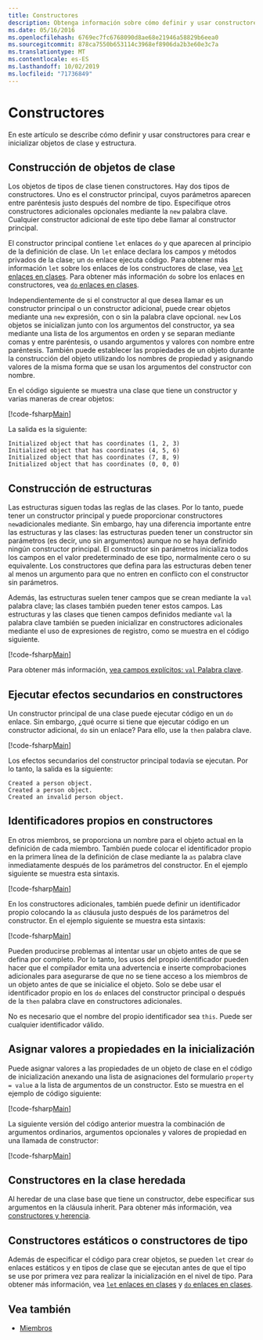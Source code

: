 ```yaml
---
title: Constructores
description: Obtenga información sobre cómo definir y usar constructores F# en para crear e inicializar objetos de clase y estructura.
ms.date: 05/16/2016
ms.openlocfilehash: 6769ec7fc6768090d8ae68e21946a58829b6eea0
ms.sourcegitcommit: 878ca7550b653114c3968ef8906da2b3e60e3c7a
ms.translationtype: MT
ms.contentlocale: es-ES
ms.lasthandoff: 10/02/2019
ms.locfileid: "71736849"
---
```

# <a name="constructors"></a>Constructores

En este artículo se describe cómo definir y usar constructores para crear e inicializar objetos de clase y estructura.

## <a name="construction-of-class-objects"></a>Construcción de objetos de clase

Los objetos de tipos de clase tienen constructores. Hay dos tipos de constructores. Uno es el constructor principal, cuyos parámetros aparecen entre paréntesis justo después del nombre de tipo. Especifique otros constructores adicionales opcionales mediante la `new` palabra clave. Cualquier constructor adicional de este tipo debe llamar al constructor principal.

El constructor principal contiene `let` enlaces `do` y que aparecen al principio de la definición de clase. Un `let` enlace declara los campos y métodos privados de la clase; un `do` enlace ejecuta código. Para obtener más información `let` sobre los enlaces de los constructores de clase, vea [ `let` enlaces en clases](let-bindings-in-classes.md). Para obtener más información `do` sobre los enlaces en constructores, vea [ `do` enlaces en clases](do-bindings-in-classes.md).

Independientemente de si el constructor al que desea llamar es un constructor principal o un constructor adicional, puede crear objetos mediante una `new` expresión, con o sin la palabra clave opcional. `new` Los objetos se inicializan junto con los argumentos del constructor, ya sea mediante una lista de los argumentos en orden y se separan mediante comas y entre paréntesis, o usando argumentos y valores con nombre entre paréntesis. También puede establecer las propiedades de un objeto durante la construcción del objeto utilizando los nombres de propiedad y asignando valores de la misma forma que se usan los argumentos del constructor con nombre.

En el código siguiente se muestra una clase que tiene un constructor y varias maneras de crear objetos:

[!code-fsharp[Main](~/samples/snippets/fsharp/lang-ref-2/snippet3501.fs)]

La salida es la siguiente:

```console
Initialized object that has coordinates (1, 2, 3)
Initialized object that has coordinates (4, 5, 6)
Initialized object that has coordinates (7, 8, 9)
Initialized object that has coordinates (0, 0, 0)
```

## <a name="construction-of-structures"></a>Construcción de estructuras

Las estructuras siguen todas las reglas de las clases. Por lo tanto, puede tener un constructor principal y puede proporcionar constructores `new`adicionales mediante. Sin embargo, hay una diferencia importante entre las estructuras y las clases: las estructuras pueden tener un constructor sin parámetros (es decir, uno sin argumentos) aunque no se haya definido ningún constructor principal. El constructor sin parámetros inicializa todos los campos en el valor predeterminado de ese tipo, normalmente cero o su equivalente. Los constructores que defina para las estructuras deben tener al menos un argumento para que no entren en conflicto con el constructor sin parámetros.

Además, las estructuras suelen tener campos que se crean mediante la `val` palabra clave; las clases también pueden tener estos campos. Las estructuras y las clases que tienen campos definidos mediante `val` la palabra clave también se pueden inicializar en constructores adicionales mediante el uso de expresiones de registro, como se muestra en el código siguiente.

[!code-fsharp[Main](~/samples/snippets/fsharp/lang-ref-2/snippet3502.fs)]

Para obtener más información, [vea campos explícitos: `val` Palabra clave](explicit-fields-the-val-keyword.md).

## <a name="executing-side-effects-in-constructors"></a>Ejecutar efectos secundarios en constructores

Un constructor principal de una clase puede ejecutar código en un `do` enlace. Sin embargo, ¿qué ocurre si tiene que ejecutar código en un constructor adicional, `do` sin un enlace? Para ello, use la `then` palabra clave.

[!code-fsharp[Main](~/samples/snippets/fsharp/lang-ref-2/snippet3503.fs)]

Los efectos secundarios del constructor principal todavía se ejecutan. Por lo tanto, la salida es la siguiente:

```console
Created a person object.
Created a person object.
Created an invalid person object.
```

## <a name="self-identifiers-in-constructors"></a>Identificadores propios en constructores

En otros miembros, se proporciona un nombre para el objeto actual en la definición de cada miembro. También puede colocar el identificador propio en la primera línea de la definición de clase mediante la `as` palabra clave inmediatamente después de los parámetros del constructor. En el ejemplo siguiente se muestra esta sintaxis.

[!code-fsharp[Main](~/samples/snippets/fsharp/lang-ref-2/snippet3504.fs)]

En los constructores adicionales, también puede definir un identificador propio colocando la `as` cláusula justo después de los parámetros del constructor. En el ejemplo siguiente se muestra esta sintaxis:

[!code-fsharp[Main](~/samples/snippets/fsharp/lang-ref-2/snippet3505.fs)]

Pueden producirse problemas al intentar usar un objeto antes de que se defina por completo. Por lo tanto, los usos del propio identificador pueden hacer que el compilador emita una advertencia e inserte comprobaciones adicionales para asegurarse de que no se tiene acceso a los miembros de un objeto antes de que se inicialice el objeto. Solo se debe usar el identificador propio en los `do` enlaces del constructor principal o después de la `then` palabra clave en constructores adicionales.

No es necesario que el nombre del propio identificador sea `this`. Puede ser cualquier identificador válido.

## <a name="assigning-values-to-properties-at-initialization"></a>Asignar valores a propiedades en la inicialización

Puede asignar valores a las propiedades de un objeto de clase en el código de inicialización anexando una lista de asignaciones del formulario `property = value` a la lista de argumentos de un constructor. Esto se muestra en el ejemplo de código siguiente:

[!code-fsharp[Main](~/samples/snippets/fsharp/lang-ref-2/snippet3506.fs)]

La siguiente versión del código anterior muestra la combinación de argumentos ordinarios, argumentos opcionales y valores de propiedad en una llamada de constructor:

[!code-fsharp[Main](~/samples/snippets/fsharp/lang-ref-2/snippet3507.fs)]

## <a name="constructors-in-inherited-class"></a>Constructores en la clase heredada

Al heredar de una clase base que tiene un constructor, debe especificar sus argumentos en la cláusula inherit. Para obtener más información, vea [constructores y herencia](../inheritance.md#constructors-and-inheritance).

## <a name="static-constructors-or-type-constructors"></a>Constructores estáticos o constructores de tipo

Además de especificar el código para crear objetos, se pueden `let` crear `do` enlaces estáticos y en tipos de clase que se ejecutan antes de que el tipo se use por primera vez para realizar la inicialización en el nivel de tipo. Para obtener más información, vea [ `let` enlaces en clases](let-bindings-in-classes.md) y [ `do` enlaces en clases](do-bindings-in-classes.md).

## <a name="see-also"></a>Vea también

- [Miembros](index.md)
